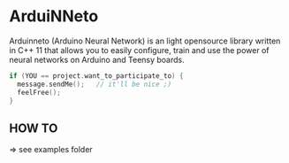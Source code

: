 # ArduiNNeto
Arduinneto (Arduino Neural Network) is an light opensource library written in C++ 11 that allows you to easily configure, train and use the power of neural networks on Arduino and Teensy boards.

```C++
if (YOU == project.want_to_participate_to) {
  message.sendMe();   // it'll be nice ;)
  feelFree();
}
```

## HOW TO

=> see examples folder
